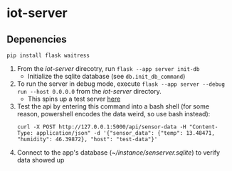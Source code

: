 # iot-server

## Depenencies
```pip install flask waitress```

1. From the _iot-server_ direcotry, run  ```flask --app server init-db```
    * Initialize the sqlite database (see ```db.init_db_command```)
2. To run the server in debug mode, execute ```flask --app server --debug run --host 0.0.0.0``` from the _iot-server_ directory.
    * This spins up a test server [here](http://127.0.0.1:5000)
3. Test the api by entering this command into a bash shell (for some reason, powershell encodes the data weird, so use bash instead):  
    ```
    curl -X POST http://127.0.0.1:5000/api/sensor-data -H "Content-Type: application/json" -d '{"sensor_data": {"temp": 13.48471, "humidity": 46.39872}, "host": "test-data"}'
    ```
4.  Connect to the app's database (_~/instance/senserver.sqlite_) to verify data showed up
